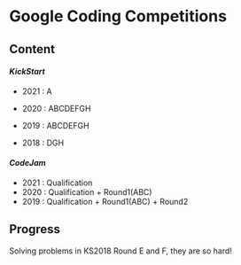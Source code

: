 # Google Coding Competitions

## Content

#### *KickStart*

- 2021 : A

- 2020 : ABCDEFGH

- 2019 : ABCDEFGH

- 2018 : DGH

#### *CodeJam*

- 2021 : Qualification
- 2020 : Qualification + Round1(ABC)
- 2019 : Qualification + Round1(ABC) + Round2


## Progress

Solving problems in KS2018 Round E and F, they are so hard!

